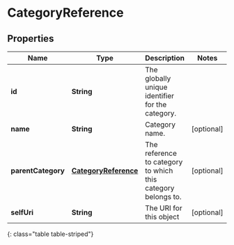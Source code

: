 # CategoryReference


## Properties

| Name | Type | Description | Notes |
| ------------ | ------------- | ------------- | ------------- |
| **id** | **String** | The globally unique identifier for the category. |  |
| **name** | **String** | Category name. |  [optional] |
| **parentCategory** | [**CategoryReference**](CategoryReference) | The reference to category to which this category belongs to. |  [optional] |
| **selfUri** | **String** | The URI for this object |  [optional] |
{: class="table table-striped"}



